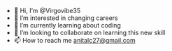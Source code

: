 - 👋 Hi, I’m @Virgovibe35
- 👀 I’m interested in changing careers 
- 🌱 I’m currently learning about coding 
- 💞️ I’m looking to collaborate on learning this new skill
- 📫 How to reach me anitalc27@gmail.com

<!---
Virgovibe35/Virgovibe35 is a ✨ special ✨ repository because its `README.md` (this file) appears on your GitHub profile.
You can click the Preview link to take a look at your changes.
--->
